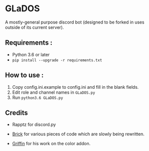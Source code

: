 # GLaDOS 
A mostly-general purpose discord bot (designed to be forked in uses outside of its current server).

## Requirements :

- Python 3.6 or later
- `pip install --upgrade -r requirements.txt`

## How to use :

1. Copy config.ini.example to config.ini and fill in the blank fields.
2. Edit role and channel names in `GLaDOS.py`
3. Run `python3.6 GLaDOS.py`

## Credits

- Rapptz for discord.py

- [Brick](https://github.com/T3CHNOLOG1C/Brick) for various pieces of code which are slowly being rewritten.

- [Griffin](https://github.com/GriffinG1) for his work on the color addon.